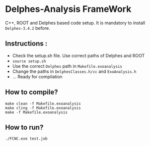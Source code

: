 # Delphes-Analysis FrameWork 

C++, ROOT and Delphes based code setup. It is mandatory to install `Delphes-3.4.2` before. 

## Instructions : 
 - Check the setup.sh file. Use correct paths of Delphes and ROOT
 - `source setup.sh`
 - Use the correct `Delphes` path in `Makefile.exoanalysis`
 - Change the paths in `DelphesClasses.h/cc` and `ExoAnalysis.h`
 - ... Ready for compilation

## How to compile?

```
make clean -f Makefile.exoanalysis
make cling -f Makefile.exoanalysis
make -f Makefile.exoanalysis
``` 

## How to run?
```
./FCNC.exe test.job
```